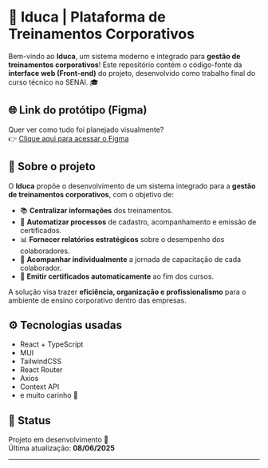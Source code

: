 # 🧠 Iduca | Plataforma de Treinamentos Corporativos

Bem-vindo ao **Iduca**, um sistema moderno e integrado para **gestão de treinamentos corporativos**! Este repositório contém o código-fonte da **interface web (Front-end)** do projeto, desenvolvido como trabalho final do curso técnico no SENAI. 🎓

## 🌐 Link do protótipo (Figma)
Quer ver como tudo foi planejado visualmente?  
👉 [Clique aqui para acessar o Figma](https://www.figma.com/design/P57LINxT8pqIO82RMSCefZ/Iduca_official?node-id=0-1&t=VfNNpWvoVvXKX9id-1)

## 🧩 Sobre o projeto

O **Iduca** propõe o desenvolvimento de um sistema integrado para a **gestão de treinamentos corporativos**, com o objetivo de:

- 📚 **Centralizar informações** dos treinamentos.
- 🤖 **Automatizar processos** de cadastro, acompanhamento e emissão de certificados.
- 📊 **Fornecer relatórios estratégicos** sobre o desempenho dos colaboradores.
- 🎯 **Acompanhar individualmente** a jornada de capacitação de cada colaborador.
- 🧾 **Emitir certificados automaticamente** ao fim dos cursos.

A solução visa trazer **eficiência, organização e profissionalismo** para o ambiente de ensino corporativo dentro das empresas.

## ⚙️ Tecnologias usadas

- React + TypeScript
- MUI
- TailwindCSS
- React Router
- Axios
- Context API
- e muito carinho 💖

## 🚧 Status

Projeto em desenvolvimento 🚀  
Última atualização: **08/06/2025**

---

